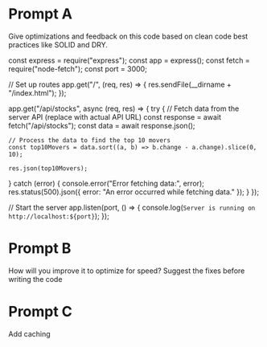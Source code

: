 # Prompt A

Give optimizations and feedback on this code based on clean code best practices like SOLID and DRY.

const express = require("express");
const app = express();
const fetch = require("node-fetch");
const port = 3000;

// Set up routes
app.get("/", (req, res) => {
  res.sendFile(__dirname + "/index.html");
});

app.get("/api/stocks", async (req, res) => {
  try {
    // Fetch data from the server API (replace with actual API URL)
    const response = await fetch("<URL>/api/stocks");
    const data = await response.json();

    // Process the data to find the top 10 movers
    const top10Movers = data.sort((a, b) => b.change - a.change).slice(0, 10);

    res.json(top10Movers);
  } catch (error) {
    console.error("Error fetching data:", error);
    res.status(500).json({ error: "An error occurred while fetching data." });
  }
});

// Start the server
app.listen(port, () => {
  console.log(`Server is running on http://localhost:${port}`);
});

# Prompt B
How will you improve it to optimize for speed? Suggest the fixes before writing the code

# Prompt C 
Add caching
